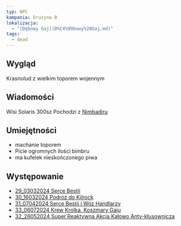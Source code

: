 ```yaml
---
typ: NPC
kampania: Drużyna B
lokalizacja:
  - "[Dębowy Gaj](D%C4%99bowy%20Gaj.md)"
tags:
  - dead
---
```


## Wygląd
 Krasnolud z wielkim toporem wojennym

## Wiadomości
Wisi Solaris 300sz
Pochodzi z [Nimbadiru](../lokacje/Nimbadir.md)

## Umiejętności
- machanie toporem
- Picie ogromnych ilości bimbru
- ma kufelek nieskończonego piwa

## Występowanie
- [29_03032024 Serce Bestii](../sesje/29_03032024%20Serce%20Bestii.md)
- [30_16032024 Podróż do Kilrock](../sesje/30_16032024%20Podr%C3%B3%C5%BC%20do%20Kilrock.md)
- [31_07042024 Serce Bestii i Wóz Handlarzy](../sesje/31_07042024%20Serce%20Bestii%20i%20W%C3%B3z%20Handlarzy.md)
- [33_06072024 Krew Krolka, Koszmary Gaju](../sesje/33_06072024%20Krew%20Krolka,%20Koszmary%20Gaju.md)
- [32_26052024 Super Reaktywna Akcja Kałowo Anty-kłusownicza](../sesje/32_26052024%20Super%20Reaktywna%20Akcja%20Ka%C5%82owo%20Anty-k%C5%82usownicza.md)






